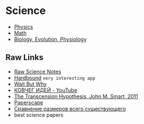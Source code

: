 # Science
- [Physics](physics)
- [Math](math.md) 
- [Biology, Evolution, Physiology](biology.md)

## Raw Links
- [Raw Science Notes](raw-notes.md)
- [Hardbound](https://www.hardbound.co/) `very interesting app`
- [Wait But Why](http://waitbutwhy.com/)
- [КОВЧЕГ ИДЕЙ - YouTube](https://www.youtube.com/playlist?list=PL0S_wSs_HtCszBiXr0iwbZBuA6LdJ7Sap)
- [The Transcension Hypothesis, John M. Smart, 2011](http://accelerating.org/articles/transcensionhypothesis.html)
- [Paperscape](http://paperscape.org/)
- [Сравнение размеров всего существующего](https://tjournal.ru/41935-sravnenie-razmerov-vsego-sushchestvuyushchego)
- best science papers
